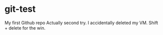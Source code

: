 # git-test
My first Github repo
Actually second try. I accidentally deleted my VM. Shift + delete for the win.